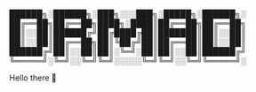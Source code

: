 
██████╗░██████╗░███╗░░░███╗░█████╗░██████╗░<br />
██╔══██╗██╔══██╗████╗░████║██╔══██╗██╔══██╗
██║░░██║██████╔╝██╔████╔██║███████║██║░░██║
██║░░██║██╔══██╗██║╚██╔╝██║██╔══██║██║░░██║
██████╔╝██║░░██║██║░╚═╝░██║██║░░██║██████╔╝
╚═════╝░╚═╝░░╚═╝╚═╝░░░░░╚═╝╚═╝░░╚═╝╚═════╝░

Hello there 👋
